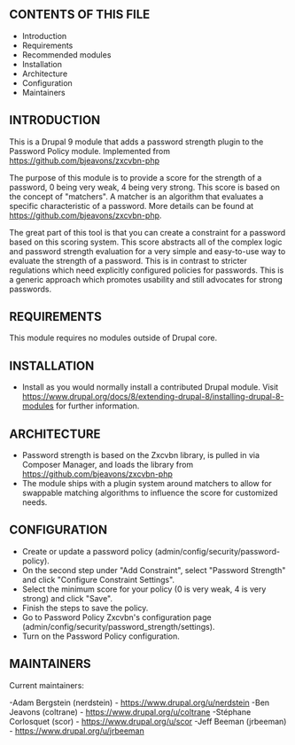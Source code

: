 CONTENTS OF THIS FILE
---------------------

 * Introduction
 * Requirements
 * Recommended modules
 * Installation
 * Architecture
 * Configuration
 * Maintainers


INTRODUCTION
------------

This is a Drupal 9 module that adds a password strength plugin to the Password
Policy module. Implemented from https://github.com/bjeavons/zxcvbn-php

The purpose of this module is to provide a score for the strength of a password,
0 being very weak, 4 being very strong. This score is based on the concept of
"matchers". A matcher is an algorithm that evaluates a specific characteristic
of a password. More details can be found at
https://github.com/bjeavons/zxcvbn-php.

The great part of this tool is that you can create a constraint for a password
based on this scoring system. This score abstracts all of the complex logic and
password strength evaluation for a very simple and easy-to-use way to evaluate
the strength of a password. This is in contrast to stricter regulations which
need explicitly configured policies for passwords. This is a generic approach
which promotes usability and still advocates for strong passwords.


REQUIREMENTS
------------

This module requires no modules outside of Drupal core.


INSTALLATION
------------

 * Install as you would normally install a contributed Drupal module. Visit
   https://www.drupal.org/docs/8/extending-drupal-8/installing-drupal-8-modules
   for further information.


ARCHITECTURE
------------

  * Password strength is based on the Zxcvbn library, is pulled in via Composer
    Manager, and loads the library from https://github.com/bjeavons/zxcvbn-php
  * The module ships with a plugin system around matchers to allow for swappable
    matching algorithms to influence the score for customized needs.


CONFIGURATION
-------------

  * Create or update a password policy (admin/config/security/password-policy).
  * On the second step under "Add Constraint", select "Password Strength" and
    click "Configure Constraint Settings".
  * Select the minimum score for your policy (0 is very weak, 4 is very strong)
    and click "Save".
  * Finish the steps to save the policy.
  * Go to Password Policy Zxcvbn's configuration page
    (admin/config/security/password_strength/settings).
  * Turn on the Password Policy configuration.


MAINTAINERS
-----------

Current maintainers:

-Adam Bergstein (nerdstein) - https://www.drupal.org/u/nerdstein
-Ben Jeavons (coltrane) - https://www.drupal.org/u/coltrane
-Stéphane Corlosquet (scor) - https://www.drupal.org/u/scor
-Jeff Beeman (jrbeeman) - https://www.drupal.org/u/jrbeeman